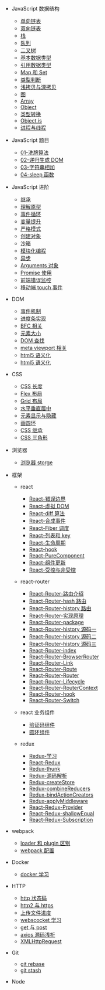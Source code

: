 - JavaScript 数据结构

  - [单向链表](01-JavaScript数据结构/01-单向链表.md)
  - [双向链表](01-JavaScript数据结构/02-双向链表.md)
  - [栈](01-JavaScript数据结构/03-栈.md)
  - [队列](01-JavaScript数据结构/04-队列.md)
  - [二叉树](01-JavaScript数据结构/05-二叉树.md)
  - [基本数据类型](01-JavaScript数据结构/06-基本数据类型.md)
  - [引用数据类型](01-JavaScript数据结构/07-引用数据类型.md)
  - [Map 和 Set](01-JavaScript数据结构/08-Map和Set.md)
  - [类型判断](01-JavaScript数据结构/09-类型判断.md)
  - [浅拷贝与深拷贝](01-JavaScript数据结构/10-深拷贝与浅拷贝.md)
  - [图](01-JavaScript数据结构/11-图.md)
  - [Array](01-JavaScript数据结构/12-array.md)
  - [Object](01-JavaScript数据结构/13-object.md)
  - [类型转换](01-JavaScript数据结构/14-类型转换.md)
  - [Object.is](01-JavaScript数据结构/15-Object.is.md)
  - [进程与线程](01-JavaScript数据结构/16-进程与线程.md)

- JavaScript 题目

  - [01-洗牌算法](02-JavaScript手写题/01-洗牌算法.md)
  - [02-递归生成 DOM](02-JavaScript手写题/02-递归生成DOM.md)
  - [03-字符串相加](02-JavaScript手写题/03-字符串相加.md)
  - [04-sleep 函数](02-JavaScript手写题/04-sleep函数.md)

- JavaScript 进阶

  - [继承](03-JavaScript进阶/01-继承.md)
  - [理解原型](03-JavaScript进阶/02-理解原型.md)
  - [事件循环](03-JavaScript进阶/03-事件循环.md)
  - [变量提升](03-JavaScript进阶/04-变量提升.md)
  - [严格模式](03-JavaScript进阶/05-严格模式.md)
  - [创建对象](03-JavaScript进阶/06-创建对象.md)
  - [沙箱](03-JavaScript进阶/07-沙箱.md)
  - [模块化编程](03-JavaScript进阶/08-模块化编程.md)
  - [异步](03-JavaScript进阶/09-异步.md)
  - [Arguments 对象](03-JavaScript进阶/10-Arguments.md)
  - [Promise 使用](03-JavaScript进阶/11-Promise.md)
  - [前端错误监控](03-JavaScript进阶/13-前端监控.md)
  - [移动端 touch 事件](03-JavaScript进阶/15-touch事件.md)

- DOM

  - [事件机制](04-DOM/01-事件机制.md)
  - [进度条实现](04-DOM/02-进度条.md)
  - [BFC 相关](04-DOM/03-BFC相关.md)
  - [元素大小](04-DOM/04-元素大小.md)
  - [DOM 查找](04-DOM/05-DOM查找.md)
  - [meta viewport 相关](04-DOM/06-meta.md)
  - [html5 语义化](04-DOM/07-html语义化.md)
  - [html5 语义化](04-DOM/07-html语义化.md)

- CSS

  - [CSS 长度](05-CSS/01-CSS长度单位.md)
  - [Flex 布局](05-CSS/02-Flex布局.md)
  - [Grid 布局](05-CSS/03-Grid布局.md)
  - [水平垂直居中](05-CSS/04-水平垂直居中.md)
  - [元素显示与隐藏](05-CSS/05-元素隐藏.md)
  - [画圆环](05-CSS/06-画圆环.md)
  - [CSS 继承](05-CSS/07-CSS继承.md)
  - [CSS 三角形](05-CSS/08-CSS三角形.md)

- 浏览器

  - [浏览器 storge](06-浏览器/01-storge.md)

- 框架

  - react

    - [React-错误边界](07-框架/01-react/01-React-错误边界.md)
    - [React-虚拟 DOM](07-框架/01-react/02-React-虚拟DOM.md)
    - [React-diff 算法](07-框架/01-react/03-React-diff算法.md)
    - [React-合成事件](07-框架/01-react/04-React-合成事件.md)
    - [React-Fiber 调度](07-框架/01-react/05-React-Fiber调度.md)
    - [React-列表和 key](07-框架/01-react/06-React-列表和key.md)
    - [React-生命周期](07-框架/01-react/07-React-生命周期.md)
    - [React-hook](07-框架/01-react/08-React-hook.md)
    - [React-PureComponent](07-框架/01-react/10-React-PureComponent.md)
    - [React-组件更新](07-框架/01-react/11-React-组件更新.md)
    - [React-受控与非受控](07-框架/01-react/12-React-受控与非受控.md)

  - react-router

    - [React-Router-路由介绍](07-框架/02-react-router/01-React-Router-路由介绍.md)
    - [React-Router-hash 路由](07-框架/02-react-router/02-React-Router-hash路由.md)
    - [React-Router-history 路由](07-框架/02-react-router/03-React-Router-history路由.md)
    - [React-Router-实现原理](07-框架/02-react-router/04-React-Router-实现原理.md)
    - [React-Router-package](07-框架/02-react-router/05-React-Router-package.md)
    - [React-Router-history 源码一](07-框架/02-react-router/06-React-Router-history源码一.md)
    - [React-Router-history 源码二](07-框架/02-react-router/07-React-Router-history源码二.md)
    - [React-Router-history 源码三](07-框架/02-react-router/08-React-Router-history源码三.md)
    - [React-Router-index](07-框架/02-react-router/09-React-Router-index.md)
    - [React-Router-BrowserRouter](07-框架/02-react-router/10-React-Router-BrowserRouter.md)
    - [React-Router-Link](07-框架/02-react-router/11-React-Router-Link.md)
    - [React-Router-Route](07-框架/02-react-router/12-React-Router-Route.md)
    - [React-Router-Router](07-框架/02-react-router/13-React-Router-Router.md)
    - [React-Router-Lifecycle](07-框架/02-react-router/14-React-Router-Lifecycle.md)
    - [React-Router-RouterContext](07-框架/02-react-router/15-React-Router-RouterContext.md)
    - [React-Router-hook](07-框架/02-react-router/16-React-Router-hook.md)
    - [React-Router-Switch](07-框架/02-react-router/17-React-Router-Switch.md)

  - react 业务组件

    - [验证码组件](07-框架/03-react-业务组件/02-验证码组件.md)
    - [圆环组件](07-框架/03-react-业务组件/03-圆环组件.md)

  - redux

    - [Redux-学习](07-框架/04-redux/01-Redux-学习.md)
    - [React-Redux](07-框架/04-redux/02-React-Redux.md)
    - [Redux-thunk](07-框架/04-redux/03-Redux-thunk.md)
    - [Redux-源码解析](07-框架/04-redux/04-Redux-源码解析.md)
    - [Redux-createStore](07-框架/04-redux/05-Redux-createStore.md)
    - [Redux-combineReducers](07-框架/04-redux/06-Redux-combineReducers.md)
    - [Redux-bindActionCreators](07-框架/04-redux/07-Redux-bindActionCreators.md)
    - [Redux-applyMiddleware](07-框架/04-redux/08-Redux-applyMiddleware.md)
    - [React-Redux-Provider](07-框架/04-redux/09-React-Redux-Provider.md)
    - [React-Redux-shallowEqual](07-框架/04-redux/10-React-Redux-shallowEqual.md)
    - [React-Redux-Subscription](07-框架/04-redux/11-React-Redux-Subscription.md)

- webpack

  - [loader 和 plugin 区别](08-webpack/01-loader和plugin区别.md)
  - [webpack 配置](08-webpack/02-webpack配置.md)

- Docker

  - [docker 学习](09-docker/01-docker学习.md)

- HTTP

  - [http 状态码](10-http/01-http状态码.md)
  - [http2 与 https](10-http/02-http2与https.md)
  - [上传文件进度](10-http/03-上传文件进度.md)
  - [webscocket 学习](10-http/04-webscocket学习.md)
  - [get 与 post](10-http/05-get与post.md)
  - [axios 源码浅析](10-http/06-axios源码浅析.md)
  - [XMLHttpRequest](10-http/07-XMLHttpRequest.md)

- Git

  - [git rebase](11-git/01-git-rebase.md)
  - [git stash](11-git/02-git-stash.md)

- Node
